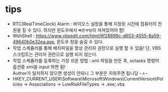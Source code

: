 # tips

- RTC(RealTimeClock) Alarm : 바이오스 설정을 통해 지정된 시간에 컴퓨터의 전원을 킬 수 있다. 하지만 윈도우에서 `빠른부팅`이 꺼져있어야 함!
- WshShell : https://www.vbsedit.com/html/6f28899c-d653-4555-8a59-49640b0e32ea.asp, 윈도우 창을 숨길 수 있다.
- 작업 스케쥴러를 통해 배치파일을 항상 관리자 권한으로 실행 할 수 있음! 단, VBS 스크립트는 관리자 권한으로 실행 되지 않는다.
- 작업 스케쥴러를 등록하는 가장 쉬운 방법 : xml 파일을 만든 후, sctasks 명령어 옵션중 xml을 input 하면 됨!<br>Author가 일치하지 않으면 생성이 안되니 그 부분은 지워주면 됩니당 -ㅅ-
- HKEY_CURRENT_USER\Software\Microsoft\Windows\CurrentVersion\Policies -> Associations -> LowRiskFileTypes -> .exe;.vbs
